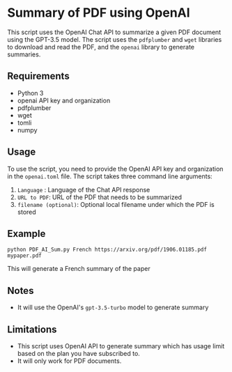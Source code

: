 <!DOCTYPE html>
<html>
<body>
<h1>Summary of PDF using OpenAI</h1>

<p>This script uses the OpenAI Chat API to summarize a given PDF document using the GPT-3.5 model. The script uses the <code>pdfplumber</code> and <code>wget</code> libraries to download and read the PDF, and the <code>openai</code> library to generate summaries.</p>

<h2>Requirements</h2>

<ul>
  <li>Python 3</li>
  <li>openai API key and organization</li>
  <li>pdfplumber</li>
  <li>wget</li>
  <li>tomli</li>
  <li>numpy</li>
</ul>

<h2>Usage</h2>

<p>To use the script, you need to provide the OpenAI API key and organization in the <code>openai.toml</code> file. The script takes three command line arguments:</p>
<ol>
  <li><code>Language</code> : Language of the Chat API response</li>
  <li><code>URL to PDF</code>: URL of the PDF that needs to be summarized</li>
  <li><code>filename (optional)</code>: Optional local filename under which the PDF is stored</li>
</ol>

<h2>Example</h2>
<pre>
<code>python PDF_AI_Sum.py French https://arxiv.org/pdf/1906.01185.pdf mypaper.pdf</code>
</pre>
<p>This will generate a French summary of the paper</p>

<h2>Notes</h2>
<ul>
  <li>It will use the OpenAI's <code>gpt-3.5-turbo</code> model to generate summary</li>
</ul>

<h2>Limitations</h2>
<ul>
  <li>This script uses OpenAI API to generate summary which has usage limit based on the plan you have subscribed to.</li>
  <li>It will only work for PDF documents.</li>
</ul>
</body>
</html>
